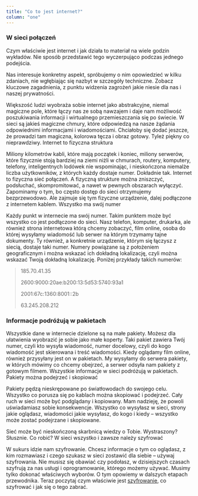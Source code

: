 ```yaml
---
title: "Co to jest internet?" 
column: "one"
---
```


### W sieci połączeń

Czym właściwie jest internet i jak działa to materiał na wiele godzin wykładów. Nie sposób przedstawić tego wyczerpująco podczas jednego podejścia.

Nas interesuje konkretny aspekt, spróbujemy o nim opowiedzieć w kilku zdaniach, nie wgłębiając się nazbyt w szczegóły techniczne. Zobacz kluczowe zagadnienia, z punktu widzenia zagrożeń jakie niesie dla nas i naszej prywatności.

Większość ludzi wyobraża sobie internet jako abstrakcyjne, niemal magiczne pole, które łączy nas ze sobą nawzajem i daje nam możliwość poszukiwania informacji i wirtualnego przemieszczania się po świecie. W sieci są jakieś magiczne chmury, które odpowiedzą na nasze żądania odpowiednimi informacjami i wiadomościami. Chciałoby się dodać jeszcze, że prowadzi tam magiczna, kolorowa tęcza i obraz gotowy. Tyleż piękny co nieprawdziwy.
Internet to fizyczna struktura

Miliony kilometrów kabli, które mają początek i koniec, miliony serwerów, które fizycznie stoją bardziej na ziemi niżli w chmurach, routery, komputery, telefony, inteligentnych lodówek nie wspominając, i nieskończona niemalże liczba użytkowników, z których każdy dostaje numer. Dokładnie tak. Internet to fizyczna sieć połączeń. A fizyczną strukture można zniszczyć, podsłuchać, skompromitować, a nawet w pewnych obszarach wyłączyć. Zapominamy o tym, bo często dostęp do sieci otrzymujemy bezprzewodowo. Ale zajmuje się tym fizyczne urządzenie, dalej podłączone z internetem kablem.
Wszystko ma swój numer

Każdy punkt w internecie ma swój numer. Takim punktem może być wszystko co jest podłączone do sieci. Nasz telefon, komputer, drukarka, ale również strona internetowa którą chcemy zobaczyć, film online, osoba do której wysyłamy wiadomość lub serwer na którym trzymamy tajne dokumenty. Ty również, a konkretnie urządzenie, którym się łączysz z siecią, dostaje taki numer. Numery powiązane są z położeniem geograficznym i można wskazać ich dokładną lokalizację, czyli można wskazać Twoją dokładną lokalizację. Poniżej przykłady takich numerów:


> 185.70.41.35
>
> 2600:9000:20ae:b200:13:5d53:5740:93a1
>
> 2001:67c:1360:8001::2b
>
> 63.245.208.212



### Informacje podróżują w pakietach

Wszystkie dane w internecie dzielone są na małe pakiety. Możesz dla ułatwienia wyobrazić je sobie jako małe koperty. Taki pakiet zawiera Twój numer, czyli kto wysyła wiadomość, numer docelowy, czyli do kogo wiadomość jest skierowana i treść wiadomości. Kiedy oglądamy film online, również przysyłany jest on w pakietach. My wysyłamy do serwera pakiety, w których mówimy co chcemy obejrzeć, a serwer odsyła nam pakiety z gotowym filmem. Wszystkie informacje w sieci podróżują w pakietach.
Pakiety można podejrzeć i skopiować

Pakiety pędzą nieskrępowane po światłowodach do swojego celu. Wszystko co porusza się po kablach można skopiować i podejrzeć. Cały ruch w sieci może być podglądany i kopiowany. Mam nadzieję, że powoli uświadamiasz sobie konsekwencje. Wszystko co wysyłasz w sieci, strony jakie oglądasz, wiadomości jakie wysyłasz, do kogo i kiedy – wszystko może zostać podejrzane i skopiowane.

Sieć może być nieskończoną skarbnicą wiedzy o Tobie. Wystraszony? Słusznie. Co robić?
W sieci wszystko i zawsze należy szyfrować

W sukurs idzie nam szyfrowanie. Chcesz informacje o tym co oglądasz, z kim rozmawiasz i czego szukasz w sieci zostawić dla siebie – używaj szyfrowania. Nie musisz się obawiać czy podołasz, w dzisiejszych czasach szyfrują za nas usługi i oprogramowanie, którego możemy używać. Musimy tylko dokonać właściwych wyborów. O tym opowiemy w dalszych etapach przewodnika. Teraz poczytaj czym właściwie jest [szyfrowanie](https://odzyskaj.net/wiedza-elementarna/szyfrowanie/ "poczytaj o szyfrowaniu"), co szyfrować i jak się o tego zabrać.
